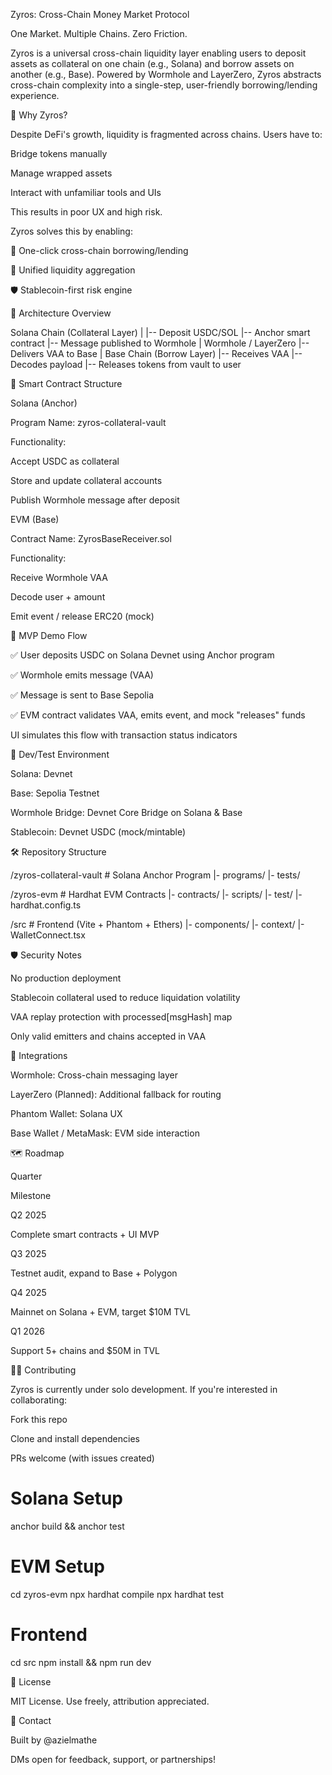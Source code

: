Zyros: Cross-Chain Money Market Protocol

One Market. Multiple Chains. Zero Friction.

Zyros is a universal cross-chain liquidity layer enabling users to deposit assets as collateral on one chain (e.g., Solana) and borrow assets on another (e.g., Base). Powered by Wormhole and LayerZero, Zyros abstracts cross-chain complexity into a single-step, user-friendly borrowing/lending experience.

🚀 Why Zyros?

Despite DeFi's growth, liquidity is fragmented across chains. Users have to:

Bridge tokens manually

Manage wrapped assets

Interact with unfamiliar tools and UIs

This results in poor UX and high risk.

Zyros solves this by enabling:

🔁 One-click cross-chain borrowing/lending

🔗 Unified liquidity aggregation

🛡 Stablecoin-first risk engine

🔧 Architecture Overview

Solana Chain (Collateral Layer)
  |
  |-- Deposit USDC/SOL
  |-- Anchor smart contract
  |-- Message published to Wormhole
  |
 Wormhole / LayerZero
  |-- Delivers VAA to Base
  |
Base Chain (Borrow Layer)
  |-- Receives VAA
  |-- Decodes payload
  |-- Releases tokens from vault to user

🧱 Smart Contract Structure

Solana (Anchor)

Program Name: zyros-collateral-vault

Functionality:

Accept USDC as collateral

Store and update collateral accounts

Publish Wormhole message after deposit

EVM (Base)

Contract Name: ZyrosBaseReceiver.sol

Functionality:

Receive Wormhole VAA

Decode user + amount

Emit event / release ERC20 (mock)

🧪 MVP Demo Flow

✅ User deposits USDC on Solana Devnet using Anchor program

✅ Wormhole emits message (VAA)

✅ Message is sent to Base Sepolia

✅ EVM contract validates VAA, emits event, and mock "releases" funds

UI simulates this flow with transaction status indicators

🧪 Dev/Test Environment

Solana: Devnet

Base: Sepolia Testnet

Wormhole Bridge: Devnet Core Bridge on Solana & Base

Stablecoin: Devnet USDC (mock/mintable)

🛠 Repository Structure

/zyros-collateral-vault     # Solana Anchor Program
  |- programs/
  |- tests/

/zyros-evm                  # Hardhat EVM Contracts
  |- contracts/
  |- scripts/
  |- test/
  |- hardhat.config.ts

/src                        # Frontend (Vite + Phantom + Ethers)
  |- components/
  |- context/
  |- WalletConnect.tsx

🛡 Security Notes

No production deployment

Stablecoin collateral used to reduce liquidation volatility

VAA replay protection with processed[msgHash] map

Only valid emitters and chains accepted in VAA

🧬 Integrations

Wormhole: Cross-chain messaging layer

LayerZero (Planned): Additional fallback for routing

Phantom Wallet: Solana UX

Base Wallet / MetaMask: EVM side interaction

🗺 Roadmap

Quarter

Milestone

Q2 2025

Complete smart contracts + UI MVP

Q3 2025

Testnet audit, expand to Base + Polygon

Q4 2025

Mainnet on Solana + EVM, target $10M TVL

Q1 2026

Support 5+ chains and $50M in TVL

🧑‍💻 Contributing

Zyros is currently under solo development. If you're interested in collaborating:

Fork this repo

Clone and install dependencies

PRs welcome (with issues created)

# Solana Setup
anchor build && anchor test

# EVM Setup
cd zyros-evm
npx hardhat compile
npx hardhat test

# Frontend
cd src
npm install && npm run dev

📜 License

MIT License. Use freely, attribution appreciated.

🤝 Contact

Built by @azielmathe

DMs open for feedback, support, or partnerships!
